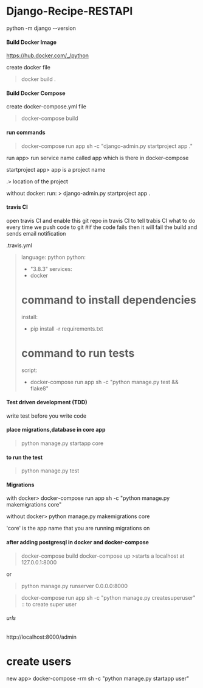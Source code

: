 # Django-Recipe-RESTAPI
python -m django --version

#### Build Docker Image
https://hub.docker.com/_/python

create docker file 
> docker build .

#### Build Docker Compose
create docker-compose.yml file
>docker-compose build

#### run commands
> docker-compose run app sh -c "django-admin.py startproject app ."

run app> run service name called app which is there in docker-compose

startproject app> app is a project name

.> location of the project

without docker: run: > django-admin.py startproject app .

#### travis CI
open travis CI and enable this git repo in travis CI
to tell trabis CI what to do every time we push code to git
#if the code fails then it will fail the build and sends email notification

.travis.yml
> language: python
> python:
>   - "3.8.3"
> services:
>   - docker 
> # command to install dependencies
> install:
>   - pip install -r requirements.txt
> # command to run tests
> script:
>   - docker-compose run app sh -c "python manage.py test && flake8"

#### Test driven development (TDD)
write test before you write code

#### place migrations,database in core app
>python manage.py startapp core

#### to run the test 
> python manage.py test

#### Migrations
with docker> docker-compose run app sh -c "python manage.py makemigrations core"

without docker> python manage.py makemigrations core

'core' is the app name that you are running migrations on

#### after adding postgresql in docker and docker-compose
> docker-compose build
> docker-compose up >starts a localhost at 127.0.0.1:8000

 or

>python manage.py runserver 0.0.0.0:8000


>docker-compose run app sh -c "python manage.py createsuperuser"  :: to create super user
###### urls
http://localhost:8000/admin

# create users
new app> docker-compose -rm sh -c "python manage.py startapp user"

